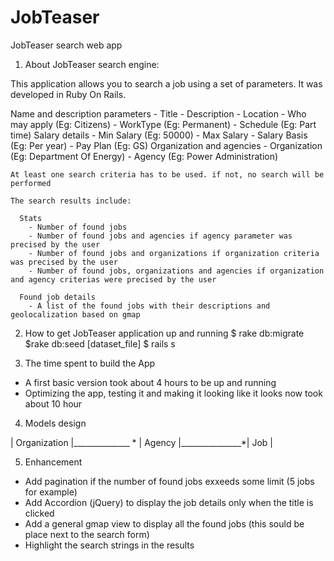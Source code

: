 # JobTeaser
JobTeaser search web app

1. About JobTeaser search engine:
  
  This application allows you to search a job using a set of parameters.
  It was developed in Ruby On Rails.
  
  Name and description parameters
    - Title
    - Description
    - Location
    - Who may apply (Eg: Citizens)
    - WorkType (Eg: Permanent)
    - Schedule (Eg: Part time)
  Salary details
    - Min Salary (Eg: 50000)
    - Max Salary
    - Salary Basis (Eg: Per year)
    - Pay Plan (Eg: GS)
  Organization and agencies
    - Organization (Eg: Department Of Energy)
    - Agency (Eg: Power Administration)

    At least one search criteria has to be used. if not, no search will be performed

    The search results include:
      
      Stats
        - Number of found jobs
        - Number of found jobs and agencies if agency parameter was precised by the user
        - Number of found jobs and organizations if organization criteria was precised by the user
        - Number of found jobs, organizations and agencies if organization and agency criterias were precised by the user
      
      Found job details
        - A list of the found jobs with their descriptions and geolocalization based on gmap

2. How to get JobTeaser application up and running
  $ rake db:migrate
  $rake db:seed [dataset_file]
  $ rails s

3. The time spent to build the App
  - A first basic version took about 4 hours to be up and running
  - Optimizing the app, testing it and making it looking like it looks now took about 10 hour

4. Models design


  | Organization |______________ * | Agency |_______________*| Job |


5. Enhancement
  - Add pagination if the number of found jobs exxeeds some limit (5 jobs for example)
  - Add Accordion (jQuery) to display the job details only when the title is clicked
  - Add a general gmap view to display all the found jobs (this sould be place next to the search form) 
  - Highlight the search strings in the results


